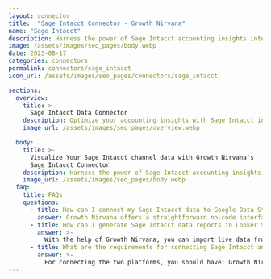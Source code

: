 ```yaml
---
layout: connector
title:  "Sage Intacct Connector - Growth Nirvana"
name: "Sage Intacct"
description: Harness the power of Sage Intacct accounting insights integrated into Looker Studio for strategic financial decisions.
image: /assets/images/seo_pages/body.webp
date: 2023-08-17
categories: connectors
permalink: connectors/sage_intacct
icon_url: /assets/images/seo_pages/connectors/sage_intacct

sections:
  overview:
    title: >-
      Sage Intacct Data Connector
    description: Optimize your accounting insights with Sage Intacct integration. Seamlessly merge financial data from Sage Intacct with Looker Studio's analytical capabilities, unlocking insights that drive financial strategies, expense management, and operational excellence.
    image_url: /assets/images/seo_pages/overview.webp

  body:
    title: >-
      Visualize Your Sage Intacct channel data with Growth Nirvana's
      Sage Intacct Connector
    description: Harness the power of Sage Intacct accounting insights integrated into Looker Studio for strategic financial decisions.
    image_url: /assets/images/seo_pages/body.webp
  faq:
    title: FAQs
    questions:
      - title: How can I connect my Sage Intacct data to Google Data Studio/Looker Studio?
        answer: Growth Nirvana offers a straightforward no-code interface to connect to Sage Intacct data sources.
      - title: How can I generate Sage Intacct data reports in Looker Studio?
        answer: >-
          With the help of Growth Nirvana, you can import live data from Sage Intacct into Looker Studio. These data can be viewed in charts, tables, and dashboards to generate branded reports that can be shared instantly.
      - title: What are the requirements for connecting Sage Intacct and Looker Studio?
        answer: >-
          For connecting the two platforms, you should have: Growth Nirvana Account and Sage Intacct Ads Account
---
```

